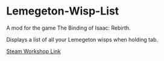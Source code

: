 # Lemegeton-Wisp-List

A mod for the game The Binding of Isaac: Rebirth.

Displays a list of all your Lemegeton wisps when holding tab.

[Steam Workshop Link](https://steamcommunity.com/sharedfiles/filedetails/?id=2881588359)
